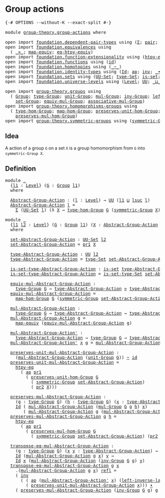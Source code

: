 # Group actions

<pre class="Agda"><a id="26" class="Symbol">{-#</a> <a id="30" class="Keyword">OPTIONS</a> <a id="38" class="Pragma">--without-K</a> <a id="50" class="Pragma">--exact-split</a> <a id="64" class="Symbol">#-}</a>

<a id="69" class="Keyword">module</a> <a id="76" href="group-theory.group-actions.html" class="Module">group-theory.group-actions</a> <a id="103" class="Keyword">where</a>

<a id="110" class="Keyword">open</a> <a id="115" class="Keyword">import</a> <a id="122" href="foundation.dependent-pair-types.html" class="Module">foundation.dependent-pair-types</a> <a id="154" class="Keyword">using</a> <a id="160" class="Symbol">(</a><a id="161" href="foundation-core.dependent-pair-types.html#502" class="Record">Σ</a><a id="162" class="Symbol">;</a> <a id="164" href="foundation-core.dependent-pair-types.html#575" class="InductiveConstructor">pair</a><a id="168" class="Symbol">;</a> <a id="170" href="foundation-core.dependent-pair-types.html#592" class="Field">pr1</a><a id="173" class="Symbol">;</a> <a id="175" href="foundation-core.dependent-pair-types.html#604" class="Field">pr2</a><a id="178" class="Symbol">)</a>
<a id="180" class="Keyword">open</a> <a id="185" class="Keyword">import</a> <a id="192" href="foundation.equivalences.html" class="Module">foundation.equivalences</a> <a id="216" class="Keyword">using</a>
  <a id="224" class="Symbol">(</a> <a id="226" href="foundation-core.equivalences.html#1607" class="Function Operator">_≃_</a><a id="229" class="Symbol">;</a> <a id="231" href="foundation-core.equivalences.html#1807" class="Function">map-equiv</a><a id="240" class="Symbol">;</a> <a id="242" href="foundation.equivalences.html#14717" class="Function">eq-htpy-equiv</a><a id="255" class="Symbol">)</a>
<a id="257" class="Keyword">open</a> <a id="262" class="Keyword">import</a> <a id="269" href="foundation.function-extensionality.html" class="Module">foundation.function-extensionality</a> <a id="304" class="Keyword">using</a> <a id="310" class="Symbol">(</a><a id="311" href="foundation.function-extensionality.html#946" class="Function">htpy-eq</a><a id="318" class="Symbol">)</a>
<a id="320" class="Keyword">open</a> <a id="325" class="Keyword">import</a> <a id="332" href="foundation.functions.html" class="Module">foundation.functions</a> <a id="353" class="Keyword">using</a> <a id="359" class="Symbol">(</a><a id="360" href="foundation-core.functions.html#309" class="Function">id</a><a id="362" class="Symbol">)</a>
<a id="364" class="Keyword">open</a> <a id="369" class="Keyword">import</a> <a id="376" href="foundation.homotopies.html" class="Module">foundation.homotopies</a> <a id="398" class="Keyword">using</a> <a id="404" class="Symbol">(</a><a id="405" href="foundation-core.homotopies.html#467" class="Function Operator">_~_</a><a id="408" class="Symbol">)</a>
<a id="410" class="Keyword">open</a> <a id="415" class="Keyword">import</a> <a id="422" href="foundation.identity-types.html" class="Module">foundation.identity-types</a> <a id="448" class="Keyword">using</a> <a id="454" class="Symbol">(</a><a id="455" href="foundation-core.identity-types.html#641" class="Datatype">Id</a><a id="457" class="Symbol">;</a> <a id="459" href="foundation-core.identity-types.html#2853" class="Function">ap</a><a id="461" class="Symbol">;</a> <a id="463" href="foundation-core.identity-types.html#1552" class="Function">inv</a><a id="466" class="Symbol">;</a> <a id="468" href="foundation-core.identity-types.html#1239" class="Function Operator">_∙_</a><a id="471" class="Symbol">;</a> <a id="473" href="foundation-core.identity-types.html#694" class="InductiveConstructor">refl</a><a id="477" class="Symbol">)</a>
<a id="479" class="Keyword">open</a> <a id="484" class="Keyword">import</a> <a id="491" href="foundation.sets.html" class="Module">foundation.sets</a> <a id="507" class="Keyword">using</a> <a id="513" class="Symbol">(</a><a id="514" href="foundation-core.sets.html#1177" class="Function">UU-Set</a><a id="520" class="Symbol">;</a> <a id="522" href="foundation-core.sets.html#1291" class="Function">type-Set</a><a id="530" class="Symbol">;</a> <a id="532" href="foundation-core.sets.html#1099" class="Function">is-set</a><a id="538" class="Symbol">;</a> <a id="540" href="foundation-core.sets.html#1342" class="Function">is-set-type-Set</a><a id="555" class="Symbol">)</a>
<a id="557" class="Keyword">open</a> <a id="562" class="Keyword">import</a> <a id="569" href="foundation.universe-levels.html" class="Module">foundation.universe-levels</a> <a id="596" class="Keyword">using</a> <a id="602" class="Symbol">(</a><a id="603" href="Agda.Primitive.html#597" class="Postulate">Level</a><a id="608" class="Symbol">;</a> <a id="610" href="foundation-core.universe-levels.html#222" class="Primitive">UU</a><a id="612" class="Symbol">;</a> <a id="614" href="Agda.Primitive.html#810" class="Primitive Operator">_⊔_</a><a id="617" class="Symbol">;</a> <a id="619" href="Agda.Primitive.html#780" class="Primitive">lsuc</a><a id="623" class="Symbol">)</a>

<a id="626" class="Keyword">open</a> <a id="631" class="Keyword">import</a> <a id="638" href="group-theory.groups.html" class="Module">group-theory.groups</a> <a id="658" class="Keyword">using</a>
  <a id="666" class="Symbol">(</a> <a id="668" href="group-theory.groups.html#1961" class="Function">Group</a><a id="673" class="Symbol">;</a> <a id="675" href="group-theory.groups.html#2204" class="Function">type-Group</a><a id="685" class="Symbol">;</a> <a id="687" href="group-theory.groups.html#3240" class="Function">unit-Group</a><a id="697" class="Symbol">;</a> <a id="699" href="group-theory.groups.html#2449" class="Function">mul-Group</a><a id="708" class="Symbol">;</a> <a id="710" href="group-theory.groups.html#3676" class="Function">inv-Group</a><a id="719" class="Symbol">;</a> <a id="721" href="group-theory.groups.html#3754" class="Function">left-inverse-law-Group</a><a id="743" class="Symbol">;</a>
    <a id="749" href="group-theory.groups.html#2144" class="Function">set-Group</a><a id="758" class="Symbol">;</a> <a id="760" href="group-theory.groups.html#4524" class="Function">equiv-mul-Group</a><a id="775" class="Symbol">;</a> <a id="777" href="group-theory.groups.html#2798" class="Function">associative-mul-Group</a><a id="798" class="Symbol">)</a>
<a id="800" class="Keyword">open</a> <a id="805" class="Keyword">import</a> <a id="812" href="group-theory.homomorphisms-groups.html" class="Module">group-theory.homomorphisms-groups</a> <a id="846" class="Keyword">using</a>
  <a id="854" class="Symbol">(</a> <a id="856" href="group-theory.homomorphisms-groups.html#1566" class="Function">type-hom-Group</a><a id="870" class="Symbol">;</a> <a id="872" href="group-theory.homomorphisms-groups.html#1695" class="Function">map-hom-Group</a><a id="885" class="Symbol">;</a> <a id="887" href="group-theory.homomorphisms-groups.html#5785" class="Function">preserves-unit-hom-Group</a><a id="911" class="Symbol">;</a>
    <a id="917" href="group-theory.homomorphisms-groups.html#1781" class="Function">preserves-mul-hom-Group</a><a id="940" class="Symbol">)</a>
<a id="942" class="Keyword">open</a> <a id="947" class="Keyword">import</a> <a id="954" href="group-theory.symmetric-groups.html" class="Module">group-theory.symmetric-groups</a> <a id="984" class="Keyword">using</a> <a id="990" class="Symbol">(</a><a id="991" href="group-theory.symmetric-groups.html#2105" class="Function">symmetric-Group</a><a id="1006" class="Symbol">)</a>
</pre>
## Idea

A action of a group `G` on a set `X` is a group homomorphism from `G` into `symmetric-Group X`.

## Definition

<pre class="Agda"><a id="1142" class="Keyword">module</a> <a id="1149" href="group-theory.group-actions.html#1149" class="Module">_</a>
  <a id="1153" class="Symbol">{</a><a id="1154" href="group-theory.group-actions.html#1154" class="Bound">l1</a> <a id="1157" class="Symbol">:</a> <a id="1159" href="Agda.Primitive.html#597" class="Postulate">Level</a><a id="1164" class="Symbol">}</a> <a id="1166" class="Symbol">(</a><a id="1167" href="group-theory.group-actions.html#1167" class="Bound">G</a> <a id="1169" class="Symbol">:</a> <a id="1171" href="group-theory.groups.html#1961" class="Function">Group</a> <a id="1177" href="group-theory.group-actions.html#1154" class="Bound">l1</a><a id="1179" class="Symbol">)</a>
  <a id="1183" class="Keyword">where</a>

  <a id="1192" href="group-theory.group-actions.html#1192" class="Function">Abstract-Group-Action</a> <a id="1214" class="Symbol">:</a> <a id="1216" class="Symbol">(</a><a id="1217" href="group-theory.group-actions.html#1217" class="Bound">l</a> <a id="1219" class="Symbol">:</a> <a id="1221" href="Agda.Primitive.html#597" class="Postulate">Level</a><a id="1226" class="Symbol">)</a> <a id="1228" class="Symbol">→</a> <a id="1230" href="foundation-core.universe-levels.html#222" class="Primitive">UU</a> <a id="1233" class="Symbol">(</a><a id="1234" href="group-theory.group-actions.html#1154" class="Bound">l1</a> <a id="1237" href="Agda.Primitive.html#810" class="Primitive Operator">⊔</a> <a id="1239" href="Agda.Primitive.html#780" class="Primitive">lsuc</a> <a id="1244" href="group-theory.group-actions.html#1217" class="Bound">l</a><a id="1245" class="Symbol">)</a>
  <a id="1249" href="group-theory.group-actions.html#1192" class="Function">Abstract-Group-Action</a> <a id="1271" href="group-theory.group-actions.html#1271" class="Bound">l</a> <a id="1273" class="Symbol">=</a>
    <a id="1279" href="foundation-core.dependent-pair-types.html#502" class="Record">Σ</a> <a id="1281" class="Symbol">(</a><a id="1282" href="foundation-core.sets.html#1177" class="Function">UU-Set</a> <a id="1289" href="group-theory.group-actions.html#1271" class="Bound">l</a><a id="1290" class="Symbol">)</a> <a id="1292" class="Symbol">(λ</a> <a id="1295" href="group-theory.group-actions.html#1295" class="Bound">X</a> <a id="1297" class="Symbol">→</a> <a id="1299" href="group-theory.homomorphisms-groups.html#1566" class="Function">type-hom-Group</a> <a id="1314" href="group-theory.group-actions.html#1167" class="Bound">G</a> <a id="1316" class="Symbol">(</a><a id="1317" href="group-theory.symmetric-groups.html#2105" class="Function">symmetric-Group</a> <a id="1333" href="group-theory.group-actions.html#1295" class="Bound">X</a><a id="1334" class="Symbol">))</a>

<a id="1338" class="Keyword">module</a> <a id="1345" href="group-theory.group-actions.html#1345" class="Module">_</a>
  <a id="1349" class="Symbol">{</a><a id="1350" href="group-theory.group-actions.html#1350" class="Bound">l1</a> <a id="1353" href="group-theory.group-actions.html#1353" class="Bound">l2</a> <a id="1356" class="Symbol">:</a> <a id="1358" href="Agda.Primitive.html#597" class="Postulate">Level</a><a id="1363" class="Symbol">}</a> <a id="1365" class="Symbol">(</a><a id="1366" href="group-theory.group-actions.html#1366" class="Bound">G</a> <a id="1368" class="Symbol">:</a> <a id="1370" href="group-theory.groups.html#1961" class="Function">Group</a> <a id="1376" href="group-theory.group-actions.html#1350" class="Bound">l1</a><a id="1378" class="Symbol">)</a> <a id="1380" class="Symbol">(</a><a id="1381" href="group-theory.group-actions.html#1381" class="Bound">X</a> <a id="1383" class="Symbol">:</a> <a id="1385" href="group-theory.group-actions.html#1192" class="Function">Abstract-Group-Action</a> <a id="1407" href="group-theory.group-actions.html#1366" class="Bound">G</a> <a id="1409" href="group-theory.group-actions.html#1353" class="Bound">l2</a><a id="1411" class="Symbol">)</a>
  <a id="1415" class="Keyword">where</a>

  <a id="1424" href="group-theory.group-actions.html#1424" class="Function">set-Abstract-Group-Action</a> <a id="1450" class="Symbol">:</a> <a id="1452" href="foundation-core.sets.html#1177" class="Function">UU-Set</a> <a id="1459" href="group-theory.group-actions.html#1353" class="Bound">l2</a>
  <a id="1464" href="group-theory.group-actions.html#1424" class="Function">set-Abstract-Group-Action</a> <a id="1490" class="Symbol">=</a> <a id="1492" href="foundation-core.dependent-pair-types.html#592" class="Field">pr1</a> <a id="1496" href="group-theory.group-actions.html#1381" class="Bound">X</a>

  <a id="1501" href="group-theory.group-actions.html#1501" class="Function">type-Abstract-Group-Action</a> <a id="1528" class="Symbol">:</a> <a id="1530" href="foundation-core.universe-levels.html#222" class="Primitive">UU</a> <a id="1533" href="group-theory.group-actions.html#1353" class="Bound">l2</a>
  <a id="1538" href="group-theory.group-actions.html#1501" class="Function">type-Abstract-Group-Action</a> <a id="1565" class="Symbol">=</a> <a id="1567" href="foundation-core.sets.html#1291" class="Function">type-Set</a> <a id="1576" href="group-theory.group-actions.html#1424" class="Function">set-Abstract-Group-Action</a>

  <a id="1605" href="group-theory.group-actions.html#1605" class="Function">is-set-type-Abstract-Group-Action</a> <a id="1639" class="Symbol">:</a> <a id="1641" href="foundation-core.sets.html#1099" class="Function">is-set</a> <a id="1648" href="group-theory.group-actions.html#1501" class="Function">type-Abstract-Group-Action</a>
  <a id="1677" href="group-theory.group-actions.html#1605" class="Function">is-set-type-Abstract-Group-Action</a> <a id="1711" class="Symbol">=</a> <a id="1713" href="foundation-core.sets.html#1342" class="Function">is-set-type-Set</a> <a id="1729" href="group-theory.group-actions.html#1424" class="Function">set-Abstract-Group-Action</a>
  
  <a id="1760" href="group-theory.group-actions.html#1760" class="Function">equiv-mul-Abstract-Group-Action</a> <a id="1792" class="Symbol">:</a>
    <a id="1798" href="group-theory.groups.html#2204" class="Function">type-Group</a> <a id="1809" href="group-theory.group-actions.html#1366" class="Bound">G</a> <a id="1811" class="Symbol">→</a> <a id="1813" href="group-theory.group-actions.html#1501" class="Function">type-Abstract-Group-Action</a> <a id="1840" href="foundation-core.equivalences.html#1607" class="Function Operator">≃</a> <a id="1842" href="group-theory.group-actions.html#1501" class="Function">type-Abstract-Group-Action</a>
  <a id="1871" href="group-theory.group-actions.html#1760" class="Function">equiv-mul-Abstract-Group-Action</a> <a id="1903" class="Symbol">=</a>
    <a id="1909" href="group-theory.homomorphisms-groups.html#1695" class="Function">map-hom-Group</a> <a id="1923" href="group-theory.group-actions.html#1366" class="Bound">G</a> <a id="1925" class="Symbol">(</a><a id="1926" href="group-theory.symmetric-groups.html#2105" class="Function">symmetric-Group</a> <a id="1942" href="group-theory.group-actions.html#1424" class="Function">set-Abstract-Group-Action</a><a id="1967" class="Symbol">)</a> <a id="1969" class="Symbol">(</a><a id="1970" href="foundation-core.dependent-pair-types.html#604" class="Field">pr2</a> <a id="1974" href="group-theory.group-actions.html#1381" class="Bound">X</a><a id="1975" class="Symbol">)</a>

  <a id="1980" href="group-theory.group-actions.html#1980" class="Function">mul-Abstract-Group-Action</a> <a id="2006" class="Symbol">:</a>
    <a id="2012" href="group-theory.groups.html#2204" class="Function">type-Group</a> <a id="2023" href="group-theory.group-actions.html#1366" class="Bound">G</a> <a id="2025" class="Symbol">→</a> <a id="2027" href="group-theory.group-actions.html#1501" class="Function">type-Abstract-Group-Action</a> <a id="2054" class="Symbol">→</a> <a id="2056" href="group-theory.group-actions.html#1501" class="Function">type-Abstract-Group-Action</a>
  <a id="2085" href="group-theory.group-actions.html#1980" class="Function">mul-Abstract-Group-Action</a> <a id="2111" href="group-theory.group-actions.html#2111" class="Bound">g</a> <a id="2113" class="Symbol">=</a>
    <a id="2119" href="foundation-core.equivalences.html#1807" class="Function">map-equiv</a> <a id="2129" class="Symbol">(</a><a id="2130" href="group-theory.group-actions.html#1760" class="Function">equiv-mul-Abstract-Group-Action</a> <a id="2162" href="group-theory.group-actions.html#2111" class="Bound">g</a><a id="2163" class="Symbol">)</a>

  <a id="2168" href="group-theory.group-actions.html#2168" class="Function">mul-Abstract-Group-Action&#39;</a> <a id="2195" class="Symbol">:</a>
    <a id="2201" href="group-theory.group-actions.html#1501" class="Function">type-Abstract-Group-Action</a> <a id="2228" class="Symbol">→</a> <a id="2230" href="group-theory.groups.html#2204" class="Function">type-Group</a> <a id="2241" href="group-theory.group-actions.html#1366" class="Bound">G</a> <a id="2243" class="Symbol">→</a> <a id="2245" href="group-theory.group-actions.html#1501" class="Function">type-Abstract-Group-Action</a>
  <a id="2274" href="group-theory.group-actions.html#2168" class="Function">mul-Abstract-Group-Action&#39;</a> <a id="2301" href="group-theory.group-actions.html#2301" class="Bound">x</a> <a id="2303" href="group-theory.group-actions.html#2303" class="Bound">g</a> <a id="2305" class="Symbol">=</a> <a id="2307" href="group-theory.group-actions.html#1980" class="Function">mul-Abstract-Group-Action</a> <a id="2333" href="group-theory.group-actions.html#2303" class="Bound">g</a> <a id="2335" href="group-theory.group-actions.html#2301" class="Bound">x</a>

  <a id="2340" href="group-theory.group-actions.html#2340" class="Function">preserves-unit-mul-Abstract-Group-Action</a> <a id="2381" class="Symbol">:</a>
    <a id="2387" class="Symbol">(</a><a id="2388" href="group-theory.group-actions.html#1980" class="Function">mul-Abstract-Group-Action</a> <a id="2414" class="Symbol">(</a><a id="2415" href="group-theory.groups.html#3240" class="Function">unit-Group</a> <a id="2426" href="group-theory.group-actions.html#1366" class="Bound">G</a><a id="2427" class="Symbol">))</a> <a id="2430" href="foundation-core.homotopies.html#467" class="Function Operator">~</a> <a id="2432" href="foundation-core.functions.html#309" class="Function">id</a>
  <a id="2437" href="group-theory.group-actions.html#2340" class="Function">preserves-unit-mul-Abstract-Group-Action</a> <a id="2478" class="Symbol">=</a>
    <a id="2484" href="foundation.function-extensionality.html#946" class="Function">htpy-eq</a>
      <a id="2498" class="Symbol">(</a> <a id="2500" href="foundation-core.identity-types.html#2853" class="Function">ap</a> <a id="2503" href="foundation-core.dependent-pair-types.html#592" class="Field">pr1</a>
        <a id="2515" class="Symbol">(</a> <a id="2517" href="group-theory.homomorphisms-groups.html#5785" class="Function">preserves-unit-hom-Group</a> <a id="2542" href="group-theory.group-actions.html#1366" class="Bound">G</a>
          <a id="2554" class="Symbol">(</a> <a id="2556" href="group-theory.symmetric-groups.html#2105" class="Function">symmetric-Group</a> <a id="2572" href="group-theory.group-actions.html#1424" class="Function">set-Abstract-Group-Action</a><a id="2597" class="Symbol">)</a>
          <a id="2609" class="Symbol">(</a> <a id="2611" href="foundation-core.dependent-pair-types.html#604" class="Field">pr2</a> <a id="2615" href="group-theory.group-actions.html#1381" class="Bound">X</a><a id="2616" class="Symbol">)))</a>

  <a id="2623" href="group-theory.group-actions.html#2623" class="Function">preserves-mul-Abstract-Group-Action</a> <a id="2659" class="Symbol">:</a>
    <a id="2665" class="Symbol">(</a><a id="2666" href="group-theory.group-actions.html#2666" class="Bound">g</a> <a id="2668" class="Symbol">:</a> <a id="2670" href="group-theory.groups.html#2204" class="Function">type-Group</a> <a id="2681" href="group-theory.group-actions.html#1366" class="Bound">G</a><a id="2682" class="Symbol">)</a> <a id="2684" class="Symbol">(</a><a id="2685" href="group-theory.group-actions.html#2685" class="Bound">h</a> <a id="2687" class="Symbol">:</a> <a id="2689" href="group-theory.groups.html#2204" class="Function">type-Group</a> <a id="2700" href="group-theory.group-actions.html#1366" class="Bound">G</a><a id="2701" class="Symbol">)</a> <a id="2703" class="Symbol">(</a><a id="2704" href="group-theory.group-actions.html#2704" class="Bound">x</a> <a id="2706" class="Symbol">:</a> <a id="2708" href="group-theory.group-actions.html#1501" class="Function">type-Abstract-Group-Action</a><a id="2734" class="Symbol">)</a> <a id="2736" class="Symbol">→</a>
    <a id="2742" href="foundation-core.identity-types.html#641" class="Datatype">Id</a> <a id="2745" class="Symbol">(</a> <a id="2747" href="group-theory.group-actions.html#1980" class="Function">mul-Abstract-Group-Action</a> <a id="2773" class="Symbol">(</a><a id="2774" href="group-theory.groups.html#2449" class="Function">mul-Group</a> <a id="2784" href="group-theory.group-actions.html#1366" class="Bound">G</a> <a id="2786" href="group-theory.group-actions.html#2666" class="Bound">g</a> <a id="2788" href="group-theory.group-actions.html#2685" class="Bound">h</a><a id="2789" class="Symbol">)</a> <a id="2791" href="group-theory.group-actions.html#2704" class="Bound">x</a><a id="2792" class="Symbol">)</a>
       <a id="2801" class="Symbol">(</a> <a id="2803" href="group-theory.group-actions.html#1980" class="Function">mul-Abstract-Group-Action</a> <a id="2829" href="group-theory.group-actions.html#2666" class="Bound">g</a> <a id="2831" class="Symbol">(</a><a id="2832" href="group-theory.group-actions.html#1980" class="Function">mul-Abstract-Group-Action</a> <a id="2858" href="group-theory.group-actions.html#2685" class="Bound">h</a> <a id="2860" href="group-theory.group-actions.html#2704" class="Bound">x</a><a id="2861" class="Symbol">))</a>
  <a id="2866" href="group-theory.group-actions.html#2623" class="Function">preserves-mul-Abstract-Group-Action</a> <a id="2902" href="group-theory.group-actions.html#2902" class="Bound">g</a> <a id="2904" href="group-theory.group-actions.html#2904" class="Bound">h</a> <a id="2906" class="Symbol">=</a>
    <a id="2912" href="foundation.function-extensionality.html#946" class="Function">htpy-eq</a>
      <a id="2926" class="Symbol">(</a> <a id="2928" href="foundation-core.identity-types.html#2853" class="Function">ap</a> <a id="2931" href="foundation-core.dependent-pair-types.html#592" class="Field">pr1</a>
        <a id="2943" class="Symbol">(</a> <a id="2945" href="group-theory.homomorphisms-groups.html#1781" class="Function">preserves-mul-hom-Group</a> <a id="2969" href="group-theory.group-actions.html#1366" class="Bound">G</a>
          <a id="2981" class="Symbol">(</a> <a id="2983" href="group-theory.symmetric-groups.html#2105" class="Function">symmetric-Group</a> <a id="2999" href="group-theory.group-actions.html#1424" class="Function">set-Abstract-Group-Action</a><a id="3024" class="Symbol">)</a> <a id="3026" class="Symbol">(</a><a id="3027" href="foundation-core.dependent-pair-types.html#604" class="Field">pr2</a> <a id="3031" href="group-theory.group-actions.html#1381" class="Bound">X</a><a id="3032" class="Symbol">)</a> <a id="3034" href="group-theory.group-actions.html#2902" class="Bound">g</a> <a id="3036" href="group-theory.group-actions.html#2904" class="Bound">h</a><a id="3037" class="Symbol">))</a>

  <a id="3043" href="group-theory.group-actions.html#3043" class="Function">transpose-eq-mul-Abstract-Group-Action</a> <a id="3082" class="Symbol">:</a>
    <a id="3088" class="Symbol">(</a><a id="3089" href="group-theory.group-actions.html#3089" class="Bound">g</a> <a id="3091" class="Symbol">:</a> <a id="3093" href="group-theory.groups.html#2204" class="Function">type-Group</a> <a id="3104" href="group-theory.group-actions.html#1366" class="Bound">G</a><a id="3105" class="Symbol">)</a> <a id="3107" class="Symbol">(</a><a id="3108" href="group-theory.group-actions.html#3108" class="Bound">x</a> <a id="3110" href="group-theory.group-actions.html#3110" class="Bound">y</a> <a id="3112" class="Symbol">:</a> <a id="3114" href="group-theory.group-actions.html#1501" class="Function">type-Abstract-Group-Action</a><a id="3140" class="Symbol">)</a> <a id="3142" class="Symbol">→</a>
    <a id="3148" href="foundation-core.identity-types.html#641" class="Datatype">Id</a> <a id="3151" class="Symbol">(</a><a id="3152" href="group-theory.group-actions.html#1980" class="Function">mul-Abstract-Group-Action</a> <a id="3178" href="group-theory.group-actions.html#3089" class="Bound">g</a> <a id="3180" href="group-theory.group-actions.html#3108" class="Bound">x</a><a id="3181" class="Symbol">)</a> <a id="3183" href="group-theory.group-actions.html#3110" class="Bound">y</a> <a id="3185" class="Symbol">→</a>
    <a id="3191" href="foundation-core.identity-types.html#641" class="Datatype">Id</a> <a id="3194" href="group-theory.group-actions.html#3108" class="Bound">x</a> <a id="3196" class="Symbol">(</a><a id="3197" href="group-theory.group-actions.html#1980" class="Function">mul-Abstract-Group-Action</a> <a id="3223" class="Symbol">(</a><a id="3224" href="group-theory.groups.html#3676" class="Function">inv-Group</a> <a id="3234" href="group-theory.group-actions.html#1366" class="Bound">G</a> <a id="3236" href="group-theory.group-actions.html#3089" class="Bound">g</a><a id="3237" class="Symbol">)</a> <a id="3239" href="group-theory.group-actions.html#3110" class="Bound">y</a><a id="3240" class="Symbol">)</a>
  <a id="3244" href="group-theory.group-actions.html#3043" class="Function">transpose-eq-mul-Abstract-Group-Action</a> <a id="3283" href="group-theory.group-actions.html#3283" class="Bound">g</a> <a id="3285" href="group-theory.group-actions.html#3285" class="Bound">x</a>
    <a id="3291" class="DottedPattern Symbol">.(</a><a id="3293" href="group-theory.group-actions.html#1980" class="DottedPattern Function">mul-Abstract-Group-Action</a> <a id="3319" href="group-theory.group-actions.html#3283" class="DottedPattern Bound">g</a> <a id="3321" href="group-theory.group-actions.html#3285" class="DottedPattern Bound">x</a><a id="3322" class="DottedPattern Symbol">)</a> <a id="3324" href="foundation-core.identity-types.html#694" class="InductiveConstructor">refl</a> <a id="3329" class="Symbol">=</a>
    <a id="3335" class="Symbol">(</a> <a id="3337" href="foundation-core.identity-types.html#1552" class="Function">inv</a>
      <a id="3347" class="Symbol">(</a> <a id="3349" class="Symbol">(</a> <a id="3351" href="foundation-core.identity-types.html#2853" class="Function">ap</a> <a id="3354" class="Symbol">(</a><a id="3355" href="group-theory.group-actions.html#2168" class="Function">mul-Abstract-Group-Action&#39;</a> <a id="3382" href="group-theory.group-actions.html#3285" class="Bound">x</a><a id="3383" class="Symbol">)</a> <a id="3385" class="Symbol">(</a><a id="3386" href="group-theory.groups.html#3754" class="Function">left-inverse-law-Group</a> <a id="3409" href="group-theory.group-actions.html#1366" class="Bound">G</a> <a id="3411" href="group-theory.group-actions.html#3283" class="Bound">g</a><a id="3412" class="Symbol">))</a> <a id="3415" href="foundation-core.identity-types.html#1239" class="Function Operator">∙</a>
        <a id="3425" class="Symbol">(</a> <a id="3427" href="group-theory.group-actions.html#2340" class="Function">preserves-unit-mul-Abstract-Group-Action</a> <a id="3468" href="group-theory.group-actions.html#3285" class="Bound">x</a><a id="3469" class="Symbol">)))</a> <a id="3473" href="foundation-core.identity-types.html#1239" class="Function Operator">∙</a>
    <a id="3479" class="Symbol">(</a> <a id="3481" href="group-theory.group-actions.html#2623" class="Function">preserves-mul-Abstract-Group-Action</a> <a id="3517" class="Symbol">(</a><a id="3518" href="group-theory.groups.html#3676" class="Function">inv-Group</a> <a id="3528" href="group-theory.group-actions.html#1366" class="Bound">G</a> <a id="3530" href="group-theory.group-actions.html#3283" class="Bound">g</a><a id="3531" class="Symbol">)</a> <a id="3533" href="group-theory.group-actions.html#3283" class="Bound">g</a> <a id="3535" href="group-theory.group-actions.html#3285" class="Bound">x</a><a id="3536" class="Symbol">)</a>
</pre>